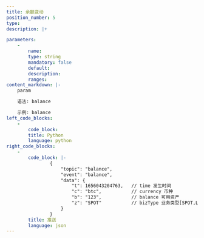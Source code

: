 ```yaml
---
title: 余额变动
position_number: 5
type:
description: |+

parameters:
    -
        name:
        type: string
        mandatory: false
        default:
        description:
        ranges:
content_markdown: |-
    param

    语法: balance

    示例: balance
left_code_blocks:
    -
        code_block:
        title: Python
        language: python
right_code_blocks:
    -
        code_block: |-
                {
                    "topic": "balance", 
                    "event": "balance", 
                    "data": {
                        "t": 1656043204763,   // time 发⽣时间
                        "c": "btc",           // currency 币种
                        "b": "123",           // balance 可⽤资产
                        "z": "SPOT"           // bizType 业务类型[SPOT,LEVER]
                    }
                }
        title: 推送
        language: json
---
```

